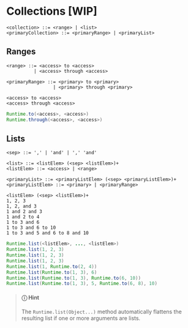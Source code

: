 # Collections \[WIP\]

```bnf
<collection> ::= <range> | <list>
<primaryCollection> ::= <primaryRange> | <primaryList>
```

## Ranges

```bnf
<range> ::= <access> to <access>
          | <access> through <access>
          
<primaryRange> ::= <primary> to <primary>
                 | <primary> through <primary> 
```

```scenario
<access> to <access>
<access> through <access>
```

```java
Runtime.to(<access>, <access>)
Runtime.through(<access>, <access>)
```

## Lists

```bnf
<sep> ::= ',' | 'and' | ',' 'and'

<list> ::= <listElem> (<sep> <listElem>)+
<listElem> ::= <access> | <range>

<primaryList> ::= <primaryListElem> (<sep> <primaryListElem>)+
<primaryListElem> ::= <primary> | <primaryRange>
```

```scenario
<listElem> (<sep> <listElem>)+
1, 2, 3
1, 2, and 3
1 and 2 and 3
1 and 2 to 4
1 to 3 and 6
1 to 3 and 6 to 10
1 to 3 and 5 and 6 to 8 and 10
```

```java
Runtime.list(<listElem>, ..., <listElem>)
Runtime.list(1, 2, 3)
Runtime.list(1, 2, 3)
Runtime.list(1, 2, 3)
Runtime.list(1, Runtime.to(2, 4))
Runtime.list(Runtime.to(1, 3), 6)
Runtime.list(Runtime.to(1, 3), Runtime.to(6, 10))
Runtime.list(Runtime.to(1, 3), 5, Runtime.to(6, 8), 10)
```

> #### ⓘ Hint
>
> The `Runtime.list(Object...)` method automatically flattens the resulting list if one or more arguments are lists.

